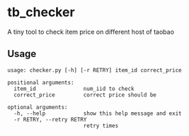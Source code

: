 tb_checker
==========

A tiny tool to check item price on different host of taobao

Usage
-----

    usage: checker.py [-h] [-r RETRY] item_id correct_price

    positional arguments:
      item_id               num_iid to check
      correct_price         correct price should be

    optional arguments:
      -h, --help            show this help message and exit
      -r RETRY, --retry RETRY
                            retry times
